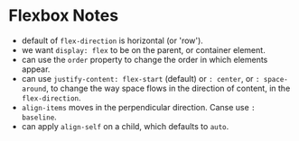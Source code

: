 # Flexbox Notes

- default of `flex-direction` is horizontal (or 'row').
- we want `display: flex` to be on the parent, or container element.
- can use the `order` property to change the order in which elements appear.
- can use `justify-content: flex-start` (default) or `: center`, or `: space-around`, to change the way space flows in the direction of content, in the `flex-direction`.
- `align-items` moves in the perpendicular direction. Canse use `: baseline`.
- can apply `align-self` on a child, which defaults to `auto`.
